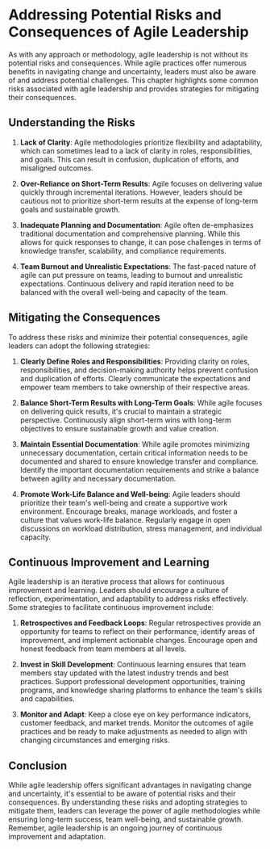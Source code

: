# Addressing Potential Risks and Consequences of Agile Leadership

As with any approach or methodology, agile leadership is not without its potential risks and consequences. While agile practices offer numerous benefits in navigating change and uncertainty, leaders must also be aware of and address potential challenges. This chapter highlights some common risks associated with agile leadership and provides strategies for mitigating their consequences.

## Understanding the Risks

1. **Lack of Clarity**: Agile methodologies prioritize flexibility and adaptability, which can sometimes lead to a lack of clarity in roles, responsibilities, and goals. This can result in confusion, duplication of efforts, and misaligned outcomes.
    
2. **Over-Reliance on Short-Term Results**: Agile focuses on delivering value quickly through incremental iterations. However, leaders should be cautious not to prioritize short-term results at the expense of long-term goals and sustainable growth.
    
3. **Inadequate Planning and Documentation**: Agile often de-emphasizes traditional documentation and comprehensive planning. While this allows for quick responses to change, it can pose challenges in terms of knowledge transfer, scalability, and compliance requirements.
    
4. **Team Burnout and Unrealistic Expectations**: The fast-paced nature of agile can put pressure on teams, leading to burnout and unrealistic expectations. Continuous delivery and rapid iteration need to be balanced with the overall well-being and capacity of the team.
    

## Mitigating the Consequences

To address these risks and minimize their potential consequences, agile leaders can adopt the following strategies:

1. **Clearly Define Roles and Responsibilities**: Providing clarity on roles, responsibilities, and decision-making authority helps prevent confusion and duplication of efforts. Clearly communicate the expectations and empower team members to take ownership of their respective areas.
    
2. **Balance Short-Term Results with Long-Term Goals**: While agile focuses on delivering quick results, it's crucial to maintain a strategic perspective. Continuously align short-term wins with long-term objectives to ensure sustainable growth and value creation.
    
3. **Maintain Essential Documentation**: While agile promotes minimizing unnecessary documentation, certain critical information needs to be documented and shared to ensure knowledge transfer and compliance. Identify the important documentation requirements and strike a balance between agility and necessary documentation.
    
4. **Promote Work-Life Balance and Well-being**: Agile leaders should prioritize their team's well-being and create a supportive work environment. Encourage breaks, manage workloads, and foster a culture that values work-life balance. Regularly engage in open discussions on workload distribution, stress management, and individual capacity.
    

## Continuous Improvement and Learning

Agile leadership is an iterative process that allows for continuous improvement and learning. Leaders should encourage a culture of reflection, experimentation, and adaptability to address risks effectively. Some strategies to facilitate continuous improvement include:

1. **Retrospectives and Feedback Loops**: Regular retrospectives provide an opportunity for teams to reflect on their performance, identify areas of improvement, and implement actionable changes. Encourage open and honest feedback from team members at all levels.
    
2. **Invest in Skill Development**: Continuous learning ensures that team members stay updated with the latest industry trends and best practices. Support professional development opportunities, training programs, and knowledge sharing platforms to enhance the team's skills and capabilities.
    
3. **Monitor and Adapt**: Keep a close eye on key performance indicators, customer feedback, and market trends. Monitor the outcomes of agile practices and be ready to make adjustments as needed to align with changing circumstances and emerging risks.
    

## Conclusion

While agile leadership offers significant advantages in navigating change and uncertainty, it's essential to be aware of potential risks and their consequences. By understanding these risks and adopting strategies to mitigate them, leaders can leverage the power of agile methodologies while ensuring long-term success, team well-being, and sustainable growth. Remember, agile leadership is an ongoing journey of continuous improvement and adaptation.
